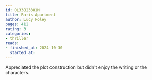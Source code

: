 ```yaml
---
id: OL33823381M
title: Paris Apartment
author: Lucy Foley
pages: 412
rating: 3
categories:
- thriller
reads:
- finished_at: 2024-10-30
  started_at: 
---
```


Appreciated the plot construction but didn't enjoy the writing or the
characters.
